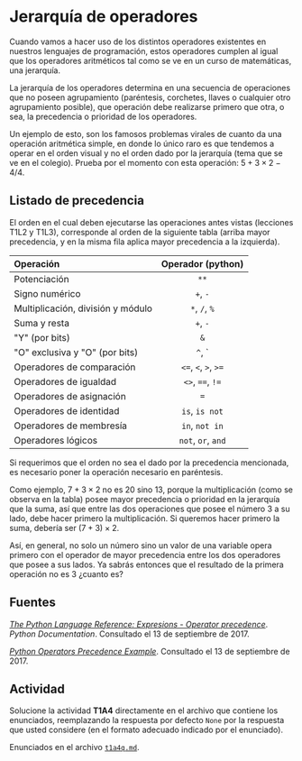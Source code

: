 # Jerarquía de operadores

Cuando vamos a hacer uso de los distintos operadores existentes en nuestros lenguajes
de programación, estos operadores cumplen al igual que los operadores aritméticos tal como
se ve en un curso de matemáticas, una jerarquía.  

La jerarquía de los operadores determina en una secuencia de operaciones que no poseen
agrupamiento (paréntesis, corchetes, llaves o cualquier otro agrupamiento posible),
que operación debe realizarse primero que otra, o sea, la precedencia o prioridad
de los operadores.  

Un ejemplo de esto, son los famosos problemas virales de cuanto da una operación aritmética
simple, en donde lo único raro es que tendemos a operar en el orden visual y no el orden dado
por la jerarquía (tema que se ve en el colegio). Prueba por el momento con esta operación:
$5 + 3 \times 2 - 4 / 4$.  

## Listado de precedencia

El orden en el cual deben ejecutarse las operaciones antes vistas (lecciones T1L2 y T1L3), corresponde al orden de la siguiente tabla (arriba mayor precedencia, y en la misma fila aplica mayor precedencia a la izquierda).  

| Operación | Operador (python)|  
|:---|:---:|  
| Potenciación | `**` |  
| Signo numérico | `+`, `-` |  
| Multiplicación, división y módulo | `*`, `/`, `%` |  
| Suma y resta | `+`, `-` |  
| "Y" (por bits) | `&` |  
| "O" exclusiva y "O" (por bits) | `^`, `|` |  
| Operadores de comparación | `<=`, `<`, `>`, `>=` |  
| Operadores de igualdad | `<>`, `==`, `!=` |  
| Operadores de asignación | `=` |  
| Operadores de identidad | `is`, `is not` |  
| Operadores de membresía | `in`, `not in` |  
| Operadores lógicos | `not`, `or`, `and` |  

Si requerimos que el orden no sea el dado por la precedencia mencionada, es necesario poner la operación necesario en paréntesis.  

Como ejemplo, $7 + 3 \times 2$ no es 20 sino 13, porque la multiplicación (como se observa en
la tabla) posee mayor precedencia o prioridad en la jerarquía que la suma, así que entre las dos operaciones que posee el número 3 a su lado, debe hacer primero la multiplicación. Si queremos hacer primero la suma, debería ser $(7+3)\times 2$.  

Así, en general, no solo un número sino un valor de una variable opera primero con el operador de mayor precedencia entre los dos operadores que posee a sus lados. Ya sabrás entonces que el resultado de la primera operación no es 3 ¿cuanto es?  

## Fuentes

[_The Python Language Reference: Expresions - Operator precedence_](https://docs.python.org/3/reference/expressions.html#operator-precedence). _Python Documentation_. Consultado el 13 de septiembre de 2017.  

[_Python Operators Precedence Example_](https://www.tutorialspoint.com/python/operators_precedence_example.htm). Consultado el 13 de septiembre de 2017.  

## Actividad

Solucione la actividad __T1A4__ directamente en el archivo que contiene los enunciados, reemplazando la respuesta por defecto `None` por la respuesta que usted considere (en el formato adecuado indicado por el enunciado).  

Enunciados en el archivo [`t1a4q.md`](../actividades/t1a4q.md).  
